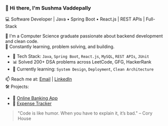### 👋 Hi there, I'm Sushma Vaddepally
💻 Software Developer | Java • Spring Boot • React.js | REST APIs | Full-Stack

🚀 I'm a Computer Science graduate passionate about backend development and clean code.  
🎯 Constantly learning, problem solving, and building.

- 🔧 Tech Stack: `Java`, `Spring Boot`, `React.js`, `MySQL`, `REST APIs`, `JUnit`
- 📊 Solved 200+ DSA problems across LeetCode, GFG, HackerRank
- 📌 Currently learning: `System Design`, `Deployment`, `Clean Architecture`

📫 Reach me at: [Email](mailto:vsushma0124@gmail.com) | [LinkedIn](https://linkedin.com/in/sushma-vaddepally-81709525a)  
🛠️ Projects:
- 🔗 [Online Banking App](https://github.com/SushmaVaddepally04/Banking-Application)
- 🔗 [Expense Tracker](https://github.com/SushmaVaddepally04/Expenses-Tracker-Application)

> "Code is like humor. When you have to explain it, it’s bad." – Cory House
